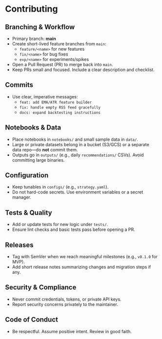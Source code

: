 # Contributing

## Branching & Workflow
- Primary branch: **main**
- Create short-lived feature branches from `main`:
  - `feature/<name>` for new features
  - `fix/<name>` for bug fixes
  - `exp/<name>` for experiments/spikes
- Open a Pull Request (PR) to merge back into `main`.
- Keep PRs small and focused. Include a clear description and checklist.

## Commits
- Use clear, imperative messages:
  - `feat: add EMA/ATR feature builder`
  - `fix: handle empty RSS feed gracefully`
  - `docs: expand backtesting instructions`

## Notebooks & Data
- Place notebooks in `notebooks/` and small sample data in `data/`.
- Large or private datasets belong in a bucket (S3/GCS) or a separate data repo—do **not** commit them.
- Outputs go in `outputs/` (e.g., daily `recommendations/` CSVs). Avoid committing large binaries.

## Configuration
- Keep tunables in `configs/` (e.g., `strategy.yaml`).
- Do not hard-code secrets. Use environment variables or a secret manager.

## Tests & Quality
- Add or update tests for new logic under `tests/`.
- Ensure lint checks and basic tests pass before opening a PR.

## Releases
- Tag with SemVer when we reach meaningful milestones (e.g., `v0.1.0` for MVP).
- Add short release notes summarizing changes and migration steps if any.

## Security & Compliance
- Never commit credentials, tokens, or private API keys.
- Report security concerns privately to the maintainer.

## Code of Conduct
- Be respectful. Assume positive intent. Review in good faith.